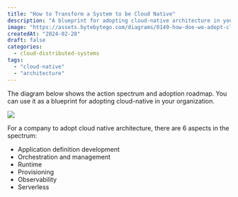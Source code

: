 ```yaml
---
title: "How to Transform a System to be Cloud Native"
description: "A blueprint for adopting cloud-native architecture in your organization."
image: "https://assets.bytebytego.com/diagrams/0149-how-doe-we-adopt-cloud-native.png"
createdAt: "2024-02-28"
draft: false
categories:
  - cloud-distributed-systems
tags:
  - "cloud-native"
  - "architecture"
---
```


The diagram below shows the action spectrum and adoption roadmap. You can use it as a blueprint for adopting cloud-native in your organization.

![](https://assets.bytebytego.com/diagrams/0149-how-doe-we-adopt-cloud-native.png)

For a company to adopt cloud native architecture, there are 6 aspects in the spectrum:

*   Application definition development
*   Orchestration and management
*   Runtime
*   Provisioning
*   Observability
*   Serverless
